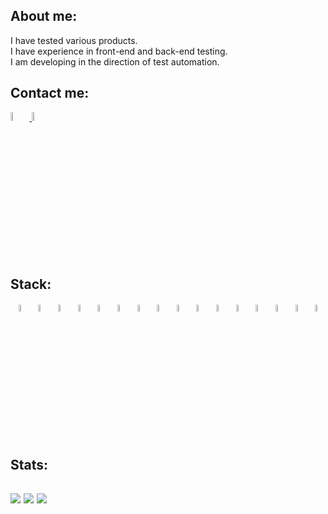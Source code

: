 
  ## About me:
I have tested various products.<br>
I have experience in front-end and back-end testing.<br>
I am developing in the direction of test automation.<br>
  
  ## Contact me: 
  <div id="badges">
  <a href="https://www.linkedin.com/in/https://www.linkedin.com/in/ilya-sliadnev//">
    <img width="6%" src="images/logo/Linkedin.png" alt="LinkedIn Badge"/>
  </a>
  <a href="https://t.me/Elieeeya">
    <img width="6%" src="images/logo/Telegram.svg" alt="Telegram Badge"/>
  </a>
</div>
  
  
  
 ## Stack:
 <p align="center">
<img width="5.5%" title="PyCharm" src="images/logo/69f34fcc30c8cd8d44731eb63f403f5e.svg">
<img width="5.5%" title="Python" src="images/logo/40cdd3a2e5572793ad34d382d04c21f8.svg">
<img width="5.5%" title="Pytest" src="images/logo/7935342fc7ac6aeea1e80f989e9739fd.svg">
<img width="5.5%" title="Selene" src="images/logo/e0cabcb69a2df1e6b1086292c020a4a7.png">
<img width="5.5%" title="Selenium" src="images/logo/f406ca9f5235cc225e7eaa9392a3f95a.png">
<img width="5.5%" title="Selenoid" src="images/logo/40ba0a9a145340d913192bff0f6c6b77.svg">
<img width="5.5%" title="Allure Report" src="images/logo/c79ab1cf937ba73a952a0a02a11e9469.svg">
<img width="5.5%" title="GitHub" src="images/logo/fd6e833503e0e9255ae86ec12fcd6a82.svg">
<img width="5.5%" title="Jenkins" src="images/logo/2ec41c19823d5239d3b6c540cfe97202.svg">
<img width="5.5%" title="Docker" src="images/logo/c8dff31ce0854741a2ba5feb45b40a3b.svg">
<img width="5.5%" title="Allure TEstOps" src="images/logo/32108dd5b6c9c9c3cf4220fe6b2cc7fc.svg">
<img width="5.5%" title="Requests" src="images/logo/2c222c3222762f8e1c196e40e43282f5.png">
<img width="5.5%" title="Appium" src="images/logo/d5953e3d38225dd651184b4594889bea.svg">
<img width="5.5%" title="Browserstack" src="images/logo/318c85205ecd71efb889108bdbae5e7f.svg">
<img width="5.5%" title="Telegram" src="images/logo/Telegram.svg">
<img width="5.5%" title="Jira" src="images/logo/9b3a202b7545bfb958527fc1d9583eb5.svg">
<br>

## Stats:
![](http://github-profile-summary-cards.vercel.app/api/cards/stats?username=Elieeeya)
![](http://github-profile-summary-cards.vercel.app/api/cards/repos-per-language?username=Elieeeya) 
![](https://github-profile-summary-cards.vercel.app/api/cards/profile-details?username=Elieeeya)
---

